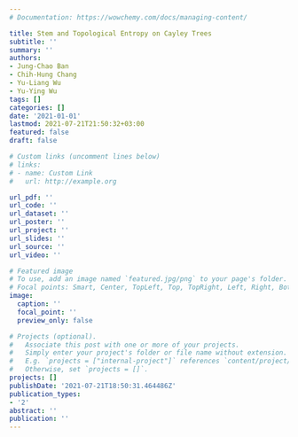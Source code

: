 ```yaml
---
# Documentation: https://wowchemy.com/docs/managing-content/

title: Stem and Topological Entropy on Cayley Trees
subtitle: ''
summary: ''
authors:
- Jung-Chao Ban
- Chih-Hung Chang
- Yu-Liang Wu
- Yu-Ying Wu
tags: []
categories: []
date: '2021-01-01'
lastmod: 2021-07-21T21:50:32+03:00
featured: false
draft: false

# Custom links (uncomment lines below)
# links:
# - name: Custom Link
#   url: http://example.org

url_pdf: ''
url_code: ''
url_dataset: ''
url_poster: ''
url_project: ''
url_slides: ''
url_source: ''
url_video: ''

# Featured image
# To use, add an image named `featured.jpg/png` to your page's folder.
# Focal points: Smart, Center, TopLeft, Top, TopRight, Left, Right, BottomLeft, Bottom, BottomRight.
image:
  caption: ''
  focal_point: ''
  preview_only: false

# Projects (optional).
#   Associate this post with one or more of your projects.
#   Simply enter your project's folder or file name without extension.
#   E.g. `projects = ["internal-project"]` references `content/project/deep-learning/index.md`.
#   Otherwise, set `projects = []`.
projects: []
publishDate: '2021-07-21T18:50:31.464486Z'
publication_types:
- '2'
abstract: ''
publication: ''
---
```

